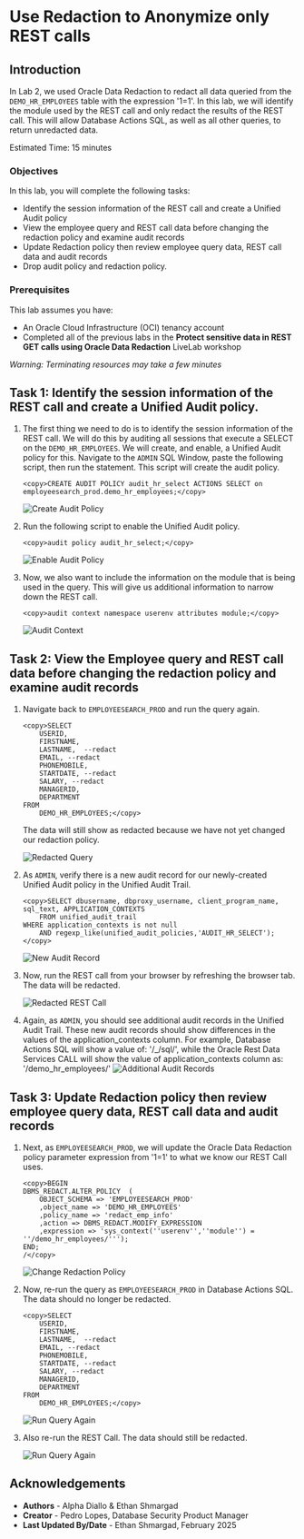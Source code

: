 # Use Redaction to Anonymize only REST calls

## Introduction

In Lab 2, we used Oracle Data Redaction to redact all data queried from the `DEMO_HR_EMPLOYEES` table with the expression '1=1'. In this lab, we will identify the module used by the REST call and only redact the results of the REST call. This will allow Database Actions SQL, as well as all other queries, to return unredacted data.

Estimated Time: 15 minutes

### Objectives

In this lab, you will complete the following tasks:

- Identify the session information of the REST call and create a Unified Audit policy
- View the employee query and REST call data before changing the redaction policy and examine audit records
- Update Redaction policy then review employee query data, REST call data and audit records
- Drop audit policy and redaction policy.

### Prerequisites

This lab assumes you have:
- An Oracle Cloud Infrastructure (OCI) tenancy account
- Completed all of the previous labs in the **Protect sensitive data in REST GET calls using Oracle Data Redaction** LiveLab workshop

*Warning: Terminating resources may take a few minutes*

## Task 1: Identify the session information of the REST call and create a Unified Audit policy.

1. The first thing we need to do is to identify the session information of the REST call. We will do this by auditing all sessions that execute a SELECT on the `DEMO_HR_EMPLOYEES`. We will create, and enable, a Unified Audit policy for this. Navigate to the `ADMIN` SQL Window, paste the following script, then run the statement. This script will create the audit policy.

    ```
    <copy>CREATE AUDIT POLICY audit_hr_select ACTIONS SELECT on employeesearch_prod.demo_hr_employees;</copy>   
    ```
    
    ![Create Audit Policy](images/create-audit-policy.png "Create Audit Policy")

2. Run the following script to enable the Unified Audit policy.

    ```
    <copy>audit policy audit_hr_select;</copy>   
    ```
    
    ![Enable Audit Policy](images/enable-audit-policy.png "Enable Audit Policy")
3. Now, we also want to include the information on the module that is being used in the query. This will give us additional information to narrow down the REST call.

    ```
    <copy>audit context namespace userenv attributes module;</copy>   
    ```
    
    ![Audit Context](images/audit-context.png "Audit Context")

## Task 2: View the Employee query and REST call data before changing the redaction policy and examine audit records

1. Navigate back to `EMPLOYEESEARCH_PROD` and run the query again.
    ```
    <copy>SELECT
        USERID,
        FIRSTNAME,   
        LASTNAME,  --redact
        EMAIL, --redact
        PHONEMOBILE,
        STARTDATE, --redact
        SALARY, --redact
        MANAGERID,
        DEPARTMENT
    FROM
        DEMO_HR_EMPLOYEES;</copy>   
    ```
    The data will still show as redacted because we have not yet changed our redaction policy.

    ![Redacted Query](./images/redacted-qry.png "Redacted Query")

2. As `ADMIN`, verify there is a new audit record for our newly-created Unified Audit policy in the Unified Audit Trail.

    ```
    <copy>SELECT dbusername, dbproxy_username, client_program_name, sql_text, APPLICATION_CONTEXTS
        FROM unified_audit_trail
    WHERE application_contexts is not null
        AND regexp_like(unified_audit_policies,'AUDIT_HR_SELECT');</copy>  
    ```
    ![New Audit Record](images/new-audit-rec.png "New Audit Record")


3. Now, run the REST call from your browser by refreshing the browser tab. The data will be redacted.
    
    
    ![Redacted REST Call](./images/redacted-call.png "Redacted REST Call")

4. Again, as `ADMIN`, you should see additional audit records in the Unified Audit Trail. These new audit records should show differences in the values of the application\_contexts column. For example, Database Actions SQL will show a value of: '/\_/sql/', while the Oracle Rest Data Services CALL will show the value of application\_contexts column as:
'/demo\_hr\_employees/'
    ![Additional Audit Records](images/add-audit-rec.png)

## Task 3: Update Redaction policy then review employee query data, REST call data and audit records
1. Next, as `EMPLOYEESEARCH_PROD`, we will update the Oracle Data Redaction policy parameter expression from '1=1' to what we know our REST Call uses.

    ```
    <copy>BEGIN
    DBMS_REDACT.ALTER_POLICY  (
        OBJECT_SCHEMA => 'EMPLOYEESEARCH_PROD'
        ,object_name => 'DEMO_HR_EMPLOYEES'
        ,policy_name => 'redact_emp_info'
        ,action => DBMS_REDACT.MODIFY_EXPRESSION
        ,expression => 'sys_context(''userenv'',''module'') = ''/demo_hr_employees/''');
    END;
    /</copy> 
    ```
    
    ![Change Redaction Policy](images/change-red-pol.png "Change Redaction Policy")

2. Now, re-run the query as `EMPLOYEESEARCH_PROD` in Database Actions SQL.  The data should no longer be redacted.

    ```
    <copy>SELECT
        USERID,
        FIRSTNAME,   
        LASTNAME,  --redact
        EMAIL, --redact
        PHONEMOBILE,
        STARTDATE, --redact
        SALARY, --redact
        MANAGERID,
        DEPARTMENT
    FROM
        DEMO_HR_EMPLOYEES;</copy>   
    ```
    ![Run Query Again](images/re-run-qry.png "Run Query Again")

3. Also re-run the REST Call. The data should still be redacted.
    
    ![Run Query Again](./images/redacted-call.png "Run Query Again")

## Acknowledgements

- **Authors** - Alpha Diallo & Ethan Shmargad
- **Creator** - Pedro Lopes, Database Security Product Manager
- **Last Updated By/Date** - Ethan Shmargad, February 2025
